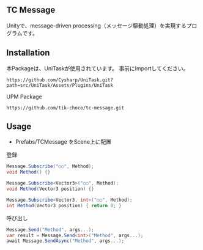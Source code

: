 ## TC Message
Unityで、message-driven processing（メッセージ駆動処理）を実現するプログラムです。


## Installation 
本Packageは、UniTaskが使用されています。
事前にImportしてください。
```
https://github.com/Cysharp/UniTask.git?path=src/UniTask/Assets/Plugins/UniTask
```

UPM Package

```
https://github.com/tik-choco/tc-message.git
```

## Usage
- Prefabs/TCMessage をScene上に配置

登録
```csharp
Message.Subscribe("○○", Method);
void Method() {}

Message.Subscribe<Vector3>("○○", Method);
void Method(Vector3 position) {}

Message.Subscribe<Vector3, int>("○○", Method);
int Method(Vector3 position) { return 0; }
```

呼び出し
```csharp
Message.Send("Method", args...);
var result = Message.Send<int>("Method", args...);
await Message.SendAsync("Method", args...);
```
